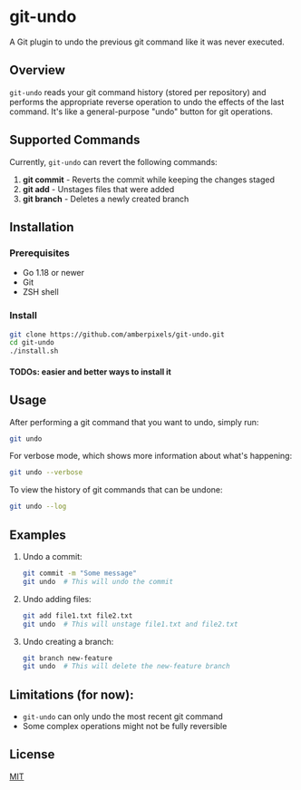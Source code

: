 # git-undo

A Git plugin to undo the previous git command like it was never executed.

## Overview

`git-undo` reads your git command history (stored per repository) and performs the appropriate reverse operation to undo the effects of the last command. It's like a general-purpose "undo" button for git operations.

## Supported Commands

Currently, `git-undo` can revert the following commands:

1. **git commit** - Reverts the commit while keeping the changes staged
2. **git add** - Unstages files that were added
3. **git branch** - Deletes a newly created branch

## Installation

### Prerequisites

- Go 1.18 or newer
- Git
- ZSH shell

### Install

  ```bash
  git clone https://github.com/amberpixels/git-undo.git
  cd git-undo
  ./install.sh
  ```

#### TODOs: easier and better ways to install it

## Usage

After performing a git command that you want to undo, simply run:

```bash
git undo
```

For verbose mode, which shows more information about what's happening:

```bash
git undo --verbose
```

To view the history of git commands that can be undone:

```bash
git undo --log
```

## Examples

1. Undo a commit:

   ```bash
   git commit -m "Some message"
   git undo  # This will undo the commit
   ```

2. Undo adding files:

   ```bash
   git add file1.txt file2.txt
   git undo  # This will unstage file1.txt and file2.txt
   ```

3. Undo creating a branch:

   ```bash
   git branch new-feature
   git undo  # This will delete the new-feature branch
   ```

## Limitations (for now):

- `git-undo` can only undo the most recent git command
- Some complex operations might not be fully reversible

## License

[MIT](LICENSE)
